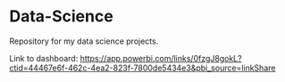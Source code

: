 # Data-Science
Repository for my data science projects.

Link to dashboard:
https://app.powerbi.com/links/0fzgJ8gokL?ctid=44467e6f-462c-4ea2-823f-7800de5434e3&pbi_source=linkShare
